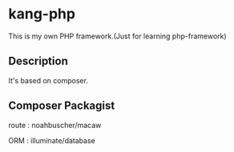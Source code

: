 # kang-php
This is my own PHP framework.(Just for learning php-framework)

## Description
It's based on composer.

## Composer Packagist
route   : noahbuscher/macaw

ORM     : illuminate/database 